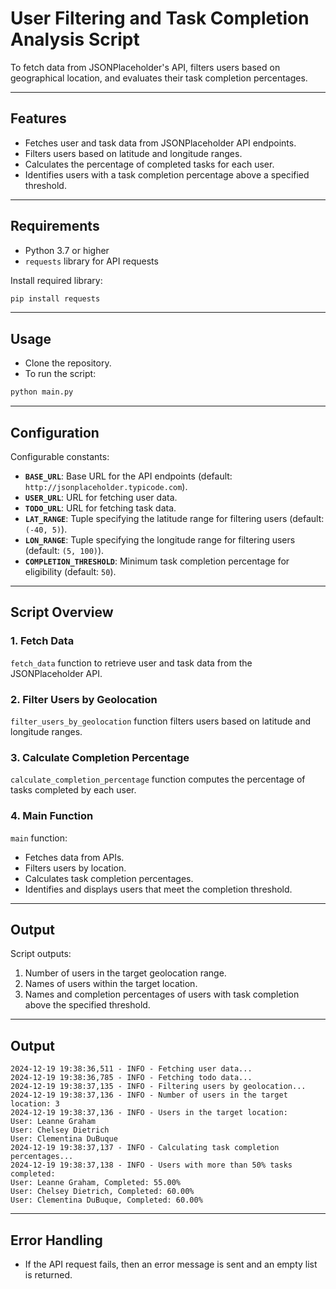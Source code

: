 # User Filtering and Task Completion Analysis Script

To fetch data from JSONPlaceholder's API, filters users based on geographical location, and evaluates their task completion percentages. 

---

## Features

- Fetches user and task data from JSONPlaceholder API endpoints.
- Filters users based on latitude and longitude ranges.
- Calculates the percentage of completed tasks for each user.
- Identifies users with a task completion percentage above a specified threshold.

---

## Requirements

- Python 3.7 or higher
- `requests` library for API requests

Install required library:
```bash
pip install requests
```

---

## Usage

- Clone the repository.
- To run the script:
```bash
python main.py
```
---

## Configuration

Configurable constants:

- **`BASE_URL`**: Base URL for the API endpoints (default: `http://jsonplaceholder.typicode.com`).
- **`USER_URL`**: URL for fetching user data.
- **`TODO_URL`**: URL for fetching task data.
- **`LAT_RANGE`**: Tuple specifying the latitude range for filtering users (default: `(-40, 5)`).
- **`LON_RANGE`**: Tuple specifying the longitude range for filtering users (default: `(5, 100)`).
- **`COMPLETION_THRESHOLD`**: Minimum task completion percentage for eligibility (default: `50`).

---

## Script Overview

### 1. Fetch Data
`fetch_data` function to retrieve user and task data from the JSONPlaceholder API.

### 2. Filter Users by Geolocation
`filter_users_by_geolocation` function filters users based on latitude and longitude ranges.

### 3. Calculate Completion Percentage
`calculate_completion_percentage` function computes the percentage of tasks completed by each user.

### 4. Main Function
`main` function:
- Fetches data from APIs.
- Filters users by location.
- Calculates task completion percentages.
- Identifies and displays users that meet the completion threshold.

---

## Output

Script outputs:
1. Number of users in the target geolocation range.
2. Names of users within the target location.
3. Names and completion percentages of users with task completion above the specified threshold.

---

## Output

```plaintext
2024-12-19 19:38:36,511 - INFO - Fetching user data...
2024-12-19 19:38:36,785 - INFO - Fetching todo data...
2024-12-19 19:38:37,135 - INFO - Filtering users by geolocation...
2024-12-19 19:38:37,136 - INFO - Number of users in the target location: 3
2024-12-19 19:38:37,136 - INFO - Users in the target location:
User: Leanne Graham
User: Chelsey Dietrich
User: Clementina DuBuque
2024-12-19 19:38:37,137 - INFO - Calculating task completion percentages...
2024-12-19 19:38:37,138 - INFO - Users with more than 50% tasks completed:
User: Leanne Graham, Completed: 55.00%
User: Chelsey Dietrich, Completed: 60.00%
User: Clementina DuBuque, Completed: 60.00%
```

---

## Error Handling
- If the API request fails, then an error message is sent and an empty list is returned.